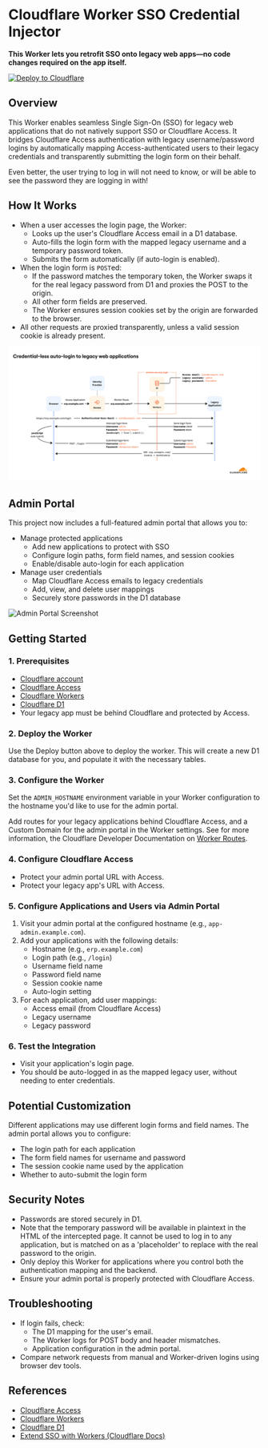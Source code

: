# Cloudflare Worker SSO Credential Injector

**This Worker lets you retrofit SSO onto legacy web apps—no code changes required on the app itself.**

[![Deploy to Cloudflare](https://deploy.workers.cloudflare.com/button)](https://deploy.workers.cloudflare.com/?url=https%3A%2F%2Fgithub.com%2Fmichielappelman%2Fworkers-sso-auto-login)

## Overview

This Worker enables seamless Single Sign-On (SSO) for legacy web applications that do not natively support SSO or Cloudflare Access. It bridges Cloudflare Access authentication with legacy username/password logins by automatically mapping Access-authenticated users to their legacy credentials and transparently submitting the login form on their behalf.

Even better, the user trying to log in will not need to know, or will be able to see the password they are logging in with!

## How It Works

- When a user accesses the login page, the Worker:
  - Looks up the user's Cloudflare Access email in a D1 database.
  - Auto-fills the login form with the mapped legacy username and a temporary password token.
  - Submits the form automatically (if auto-login is enabled).
- When the login form is `POST`ed:
  - If the password matches the temporary token, the Worker swaps it for the real legacy password from D1 and proxies the POST to the origin.
  - All other form fields are preserved.
  - The Worker ensures session cookies set by the origin are forwarded to the browser.
- All other requests are proxied transparently, unless a valid session cookie is already present.

![Diagram showing the SSO credential injection workflow](resources/diagram.jpg)

## Admin Portal

This project now includes a full-featured admin portal that allows you to:

- Manage protected applications
  - Add new applications to protect with SSO
  - Configure login paths, form field names, and session cookies
  - Enable/disable auto-login for each application
- Manage user credentials
  - Map Cloudflare Access emails to legacy credentials
  - Add, view, and delete user mappings
  - Securely store passwords in the D1 database

![Admin Portal Screenshot](resources/admin_portal.png)

## Getting Started

### 1. Prerequisites

- [Cloudflare account](https://dash.cloudflare.com/)
- [Cloudflare Access](https://developers.cloudflare.com/cloudflare-one/)
- [Cloudflare Workers](https://developers.cloudflare.com/workers/)
- [Cloudflare D1](https://developers.cloudflare.com/d1/)
- Your legacy app must be behind Cloudflare and protected by Access.

### 2. Deploy the Worker

Use the Deploy button above to deploy the worker. This will create a new D1 database for you, and populate it with the necessary tables.

### 3. Configure the Worker

Set the `ADMIN_HOSTNAME` environment variable in your Worker configuration to the hostname you'd like to use for the admin portal.

Add routes for your legacy applications behind Cloudflare Access, and a Custom Domain for the admin portal in the Worker settings. See for more information, the Cloudflare Developer Documentation on [Worker Routes](https://developers.cloudflare.com/workers/configuration/routing/routes/).

### 4. Configure Cloudflare Access

- Protect your admin portal URL with Access.
- Protect your legacy app's URL with Access.

### 5. Configure Applications and Users via Admin Portal

1. Visit your admin portal at the configured hostname (e.g., `app-admin.example.com`).
2. Add your applications with the following details:
   - Hostname (e.g., `erp.example.com`)
   - Login path (e.g., `/login`)
   - Username field name
   - Password field name
   - Session cookie name
   - Auto-login setting
3. For each application, add user mappings:
   - Access email (from Cloudflare Access)
   - Legacy username
   - Legacy password

### 6. Test the Integration

- Visit your application's login page.
- You should be auto-logged in as the mapped legacy user, without needing to enter credentials.

## Potential Customization

Different applications may use different login forms and field names. The admin portal allows you to configure:

- The login path for each application
- The form field names for username and password
- The session cookie name used by the application
- Whether to auto-submit the login form

## Security Notes

- Passwords are stored securely in D1.
- Note that the temporary password will be available in plaintext in the HTML of the intercepted page. It cannot be used to log in to any application, but is matched on as a 'placeholder' to replace with the real password to the origin.
- Only deploy this Worker for applications where you control both the authentication mapping and the backend.
- Ensure your admin portal is properly protected with Cloudflare Access.

## Troubleshooting

- If login fails, check:
  - The D1 mapping for the user's email.
  - The Worker logs for POST body and header mismatches.
  - Application configuration in the admin portal.
- Compare network requests from manual and Worker-driven logins using browser dev tools.

## References

- [Cloudflare Access](https://developers.cloudflare.com/cloudflare-one/)
- [Cloudflare Workers](https://developers.cloudflare.com/workers/)
- [Cloudflare D1](https://developers.cloudflare.com/d1/)
- [Extend SSO with Workers (Cloudflare Docs)](https://developers.cloudflare.com/cloudflare-one/tutorials/extend-sso-with-workers/)
